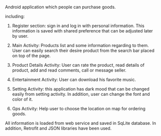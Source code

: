 Android application which people can purchase goods.

including:

1. Register section: sign in and log in with personal information. This information is saved with shared preference that can be adjusted later by user.

2. Main Activity: Products list and some information regarding to them. User can easily search their desire product from the search bar placed on top of the page.

3. Product Details Activity: User can rate the product, read details of product, add and read comments, call or message seller.

4. Entertainment Activity: User can download his favorite music.

5. Setting Activity: this application has dark mood that can be changed easily from setting activity. In addition, user can change the font and color of it.

6. Gps Activity: Help user to choose the location on map for ordering goods.

All information is loaded from web service and saved in SqLite database. In addition, Retrofit and JSON libraries have been used.
